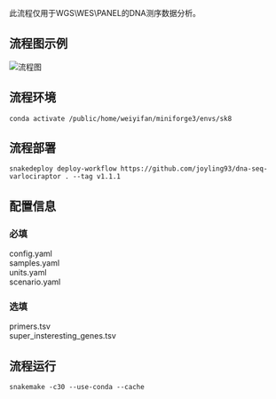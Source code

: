 此流程仅用于WGS\WES\PANEL的DNA测序数据分析。

## 流程图示例
![流程图](./dag.svg "流程图示例")
## 流程环境
``conda activate /public/home/weiyifan/miniforge3/envs/sk8``
## 流程部署
``snakedeploy deploy-workflow https://github.com/joyling93/dna-seq-varlociraptor . --tag v1.1.1``
## 配置信息
### 必填
config.yaml  
samples.yaml  
units.yaml  
scenario.yaml  
### 选填
primers.tsv  
super_insteresting_genes.tsv  
## 流程运行
``snakemake -c30 --use-conda --cache``